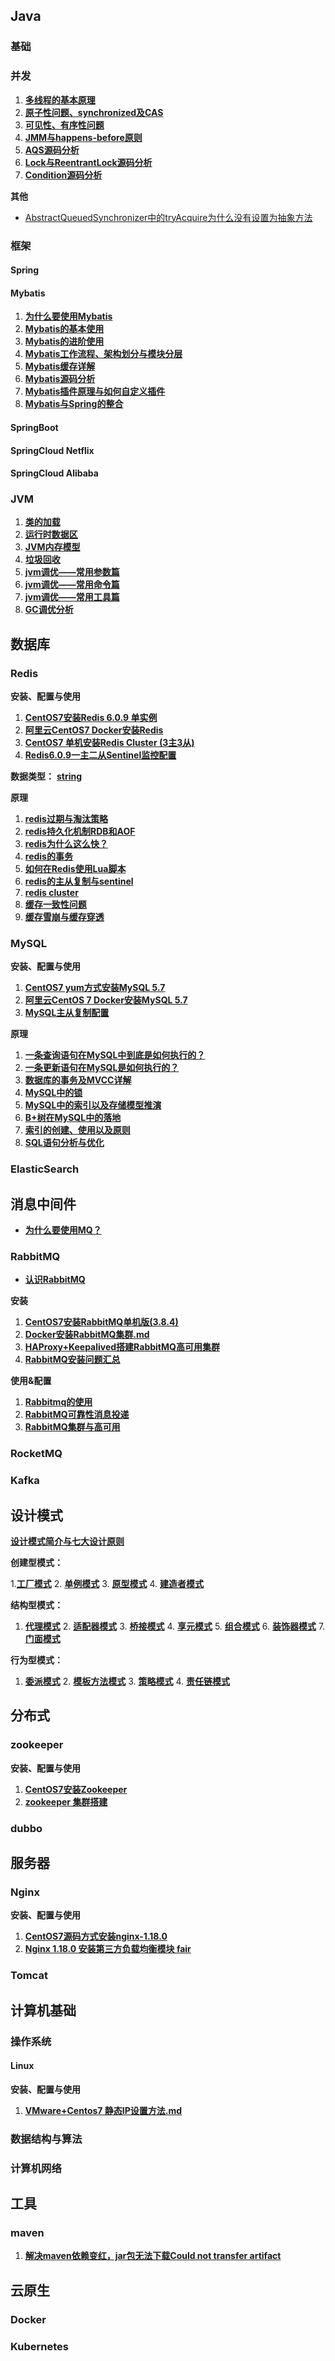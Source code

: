 
## Java

### 基础




### 并发

1. **[多线程的基本原理](docs/java/并发/多线程的基本原理.md)** 
2. **[原子性问题、synchronized及CAS](docs/java/并发/原子性问题、synchronized及CAS.md)**
3. **[可见性、有序性问题](docs/java/并发/可见性、有序性问题.md)**
4. **[JMM与happens-before原则](docs/java/并发/JMM与hapens-before原则.md)**
5. **[AQS源码分析](docs/java/并发/AQS源码分析.md)**
6. **[Lock与ReentrantLock源码分析](docs/java/并发/Lock与ReentrantLock源码分析.md)**
7. **[Condition源码分析](docs/java/并发/Condition源码分析.md)**

**其他**

- [AbstractQueuedSynchronizer中的tryAcquire为什么没有设置为抽象方法](docs/java/并发/AbstractQueuedSynchronizer中的tryAcquire为什么没有设置为抽象方法.md)



### 框架

#### Spring



#### Mybatis

1. **[为什么要使用Mybatis](docs/java/框架/mybatis/为什么要使用Mybatis.md)**
2. **[Mybatis的基本使用](docs/java/框架/mybatis/Mybatis的基本使用.md)**
3. **[Mybatis的进阶使用](docs/java/框架/mybatis/Mybatis的进阶使用.md)**
4. **[Mybatis工作流程、架构划分与模块分层](docs/java/框架/mybatis/Mybatis工作流程、架构划分与模块分层.md)**
5. **[Mybatis缓存详解](docs/java/框架/mybatis/Mybatis缓存详解.md)**
6. **[Mybatis源码分析](docs/java/框架/mybatis/Mybatis源码分析.md)**
7. **[Mybatis插件原理与如何自定义插件](docs/java/框架/mybatis/Mybatis插件原理与如何自定义插件.md)**
8. **[Mybatis与Spring的整合](docs/java/框架/mybatis/Mybatis与Spring的整合.md)**


#### SpringBoot



#### SpringCloud Netflix



#### SpringCloud Alibaba



### JVM

1. **[类的加载](docs/java/jvm/类的加载.md)**
2. **[运行时数据区](docs/java/jvm/运行时数据区.md)**
3. **[JVM内存模型](docs/java/jvm/jvm内存模型.md)**
4. **[垃圾回收](docs/java/jvm/垃圾回收.md)**
5. **[jvm调优——常用参数篇](docs/java/jvm/jvm调优-常用参数篇.md)**
6. **[jvm调优——常用命令篇](docs/java/jvm/jvm调优-常用命令篇.md)**
7. **[jvm调优——常用工具篇](docs/java/jvm/jvm调优-常用工具篇.md)**
8. **[GC调优分析](docs/java/jvm/GC调优分析.md)**



## 数据库

### Redis

**安装、配置与使用**

1. **[CentOS7安装Redis 6.0.9 单实例](docs/数据库/redis/CentOS7安装Redis%206.0.9%20单实例.md)**
2. **[阿里云CentOS7 Docker安装Redis](docs/数据库/redis/阿里云CentOS7%20Docker安装Redis.md)**
3. **[CentOS7 单机安装Redis Cluster (3主3从)](docs/数据库/redis/CentOS%207%20单机安装Redis%20Cluster（3主3从）.md)**
4. **[Redis6.0.9一主二从Sentinel监控配置](docs/数据库/redis/Redis6.0.9一主二从Sentinel监控配置.md)**

**数据类型：** **[string](docs/数据库/redis/String字符串.md)**

**原理**

1. **[redis过期与淘汰策略](docs/数据库/redis/redis过期与淘汰策略.md)**
2. **[redis持久化机制RDB和AOF](docs/数据库/redis/redis持久化机制RDB和AOF.md)**
3. **[redis为什么这么快？](docs/数据库/redis/redis为什么这么快？.md)**
4. **[redis的事务](docs/数据库/redis/redis的事务.md)**
5. **[如何在Redis使用Lua脚本](docs/数据库/redis/如何在Redis使用Lua脚本.md)**
6. **[redis的主从复制与sentinel](docs/数据库/redis/redis的主从复制与sentinel.md)**
7. **[redis cluster](docs/数据库/redis/redis%20cluster.md)**
8. **[缓存一致性问题](docs/数据库/redis/缓存一致性问题.md)**
9. **[缓存雪崩与缓存穿透](docs/数据库/redis/缓存雪崩与缓存穿透.md)**



### MySQL

**安装、配置与使用**

1. **[CentOS7 yum方式安装MySQL 5.7](docs/数据库/mysql/CentOS7%20yum方式安装MySQL%205.7.md)**
2. **[阿里云CentOS 7 Docker安装MySQL 5.7](docs/数据库/mysql/阿里云CentOS%207%20Docker安装MySQL%205.7.md)**
3. **[MySQL主从复制配置](docs/数据库/mysql/MySQL主从复制配置.md)**


**原理**

1. **[一条查询语句在MySQL中到底是如何执行的？](docs/数据库/mysql/一条查询语句在MySQL中到底是如何执行的？.md)**
2. **[一条更新语句在MySQL是如何执行的？](docs/数据库/mysql/一条更新语句在MySQL是如何执行的？.md)**
3. **[数据库的事务及MVCC详解](docs/数据库/mysql/数据库的事务及MVCC详解.md)**
4. **[MySQL中的锁](docs/数据库/mysql/MySQL中的锁.md)**
5. **[MySQL中的索引以及存储模型推演](docs/数据库/mysql/MySQL中的索引以及存储模型推演.md)**
6. **[B+树在MySQL中的落地](docs/数据库/mysql/B+树在MySQL中的落地.md)**
7. **[索引的创建、使用以及原则](docs/数据库/mysql/索引的创建、使用以及原则.md)**
8. **[SQL语句分析与优化](docs/数据库/mysql/SQL语句分析与优化.md)**


### ElasticSearch



## 消息中间件

- **[为什么要使用MQ？](docs/消息中间件/为什么要使用MQ？.md)**

### RabbitMQ

- **[认识RabbitMQ](docs/消息中间件/rabbitmq/认识RabbitMQ.md)**

**安装**

1. **[CentOS7安装RabbitMQ单机版(3.8.4)](docs/消息中间件/rabbitmq/CentOS7安装RabbitMQ单机版(3.8.4).md)**
2. **[Docker安装RabbitMQ集群.md](docs/消息中间件/rabbitmq/Docker安装RabbitMQ集群.md)**
3. **[HAProxy+Keepalived搭建RabbitMQ高可用集群](docs/消息中间件/rabbitmq/HAProxy+Keepalived搭建RabbitMQ高可用集群.md)**
4. **[RabbitMQ安装问题汇总](docs/消息中间件/rabbitmq/RabbitMQ安装问题汇总.md)**

**使用&配置**

1. **[Rabbitmq的使用](docs/消息中间件/rabbitmq/rabbitmq的使用.md)**
2. **[RabbitMQ可靠性消息投递](docs/消息中间件/rabbitmq/RabbitMQ可靠性消息投递.md)**
3. **[RabbitMQ集群与高可用](docs/消息中间件/rabbitmq/RabbitM集群与高可用.md)**



### RocketMQ



### Kafka



## 设计模式

**[设计模式简介与七大设计原则](docs/设计模式/设计模式简介与七大设计原则.md)**

**创建型模式：**

 1.**[工厂模式](docs/设计模式/工厂方法模式.md)**  2. **[单例模式](docs/设计模式/单例模式.md)**  3.  **[原型模式](docs/设计模式/原型模式.md)**  4.  **[建造者模式](docs/设计模式/建造者模式.md)**

**结构型模式：**

 1. **[代理模式](docs/设计模式/代理模式.md)** 2. **[适配器模式](docs/设计模式/适配器模式.md)** 3. **[桥接模式](docs/设计模式/桥接模式.md)** 4. **[享元模式](docs/设计模式/享元模式.md)** 5. **[组合模式](docs/设计模式/组合模式.md)** 6. **[装饰器模式](docs/设计模式/装饰器模式.md)** 7. **[门面模式](docs/设计模式/门面模式.md)**

**行为型模式：**

1. **[委派模式](docs/设计模式/委派模式.md)** 2. **[模板方法模式](docs/设计模式/模板方法模式.md)** 3. **[策略模式](docs/设计模式/策略模式.md)** 4. **[责任链模式](docs/设计模式/责任链模式.md)**



## 分布式

### zookeeper

**安装、配置与使用**

1. **[CentOS7安装Zookeeper](docs/分布式/zookeeper/CentOS7安装Zookeeper.md)**
2. **[zookeeper 集群搭建](docs/分布式/zookeeper/zookeeper%20集群搭建.md)**



### dubbo



## 服务器


### Nginx


**安装、配置与使用**

1. **[CentOS7源码方式安装nginx-1.18.0](docs/服务器/nginx/CentOS7源码方式安装nginx-1.18.0.md)**
2. **[Nginx 1.18.0 安装第三方负载均衡模块 fair](docs/服务器/nginx/Nginx%201.18.0%20安装第三方负载均衡模块%20fair.md)**



### Tomcat



## 计算机基础

### 操作系统

#### Linux

**安装、配置与使用**

1. **[VMware+Centos7 静态IP设置方法.md](docs/计算机基础/操作系统/linux/VMware+Centos7%20静态IP设置方法.md)**



### 数据结构与算法



### 计算机网络



## 工具

### maven

1. **[解决maven依赖变红，jar包无法下载Could not transfer artifact](docs/工具/maven/解决maven依赖变红，jar包无法下载Could%20not%20transfer%20artifact.md)**



## 云原生

### Docker



### Kubernetes

